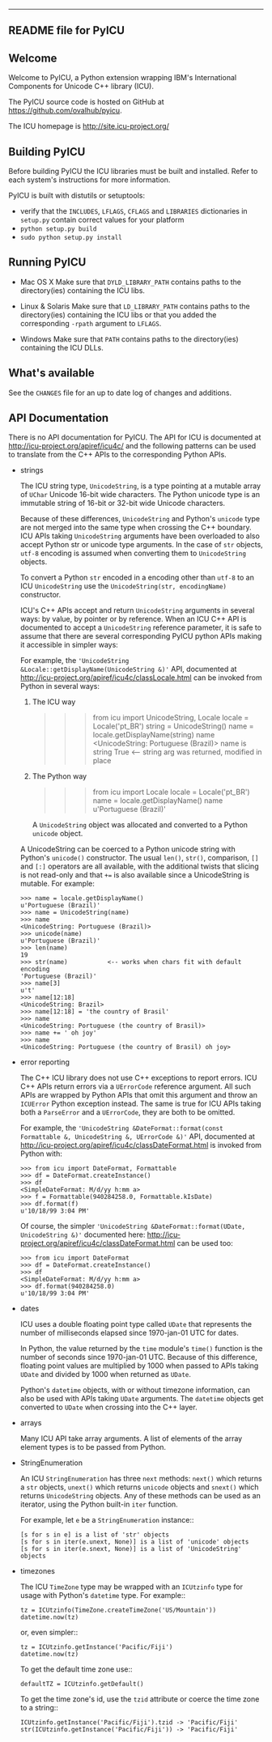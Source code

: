 
---------------------
README file for PyICU
---------------------

Welcome
-------

Welcome to PyICU, a Python extension wrapping IBM's International
Components for Unicode C++ library (ICU).

The PyICU source code is hosted on GitHub at https://github.com/ovalhub/pyicu.

The ICU homepage is http://site.icu-project.org/


Building PyICU
--------------

Before building PyICU the ICU libraries must be built and installed. Refer
to each system's instructions for more information.

PyICU is built with distutils or setuptools:
   - verify that the ``INCLUDES``, ``LFLAGS``, ``CFLAGS`` and ``LIBRARIES``
     dictionaries in ``setup.py`` contain correct values for your platform
   - ``python setup.py build``
   - ``sudo python setup.py install``


Running PyICU
-------------

  - Mac OS X
    Make sure that ``DYLD_LIBRARY_PATH`` contains paths to the directory(ies)
    containing the ICU libs.

  - Linux & Solaris
    Make sure that ``LD_LIBRARY_PATH`` contains paths to the directory(ies)
    containing the ICU libs or that you added the corresponding ``-rpath``
    argument to ``LFLAGS``.

  - Windows
    Make sure that ``PATH`` contains paths to the directory(ies)
    containing the ICU DLLs.


What's available
----------------

See the ``CHANGES`` file for an up to date log of changes and additions.


API Documentation
-----------------

There is no API documentation for PyICU. The API for ICU is documented at
http://icu-project.org/apiref/icu4c/ and the following patterns can be
used to translate from the C++ APIs to the corresponding Python APIs.

  - strings

    The ICU string type, ``UnicodeString``, is a type pointing at a mutable
    array of ``UChar`` Unicode 16-bit wide characters. The Python unicode type
    is an immutable string of 16-bit or 32-bit wide Unicode characters.

    Because of these differences, ``UnicodeString`` and Python's ``unicode``
    type are not merged into the same type when crossing the C++ boundary.
    ICU APIs taking ``UnicodeString`` arguments have been overloaded to also
    accept Python str or unicode type arguments. In the case of ``str``
    objects, ``utf-8`` encoding is assumed when converting them to
    ``UnicodeString`` objects.

    To convert a Python ``str`` encoded in a encoding other than ``utf-8`` to
    an ICU ``UnicodeString`` use the ``UnicodeString(str, encodingName)``
    constructor.

    ICU's C++ APIs accept and return ``UnicodeString`` arguments in several
    ways: by value, by pointer or by reference.
    When an ICU C++ API is documented to accept a ``UnicodeString`` reference
    parameter, it is safe to assume that there are several corresponding
    PyICU python APIs making it accessible in simpler ways:

    For example, the
    ``'UnicodeString &Locale::getDisplayName(UnicodeString &)'`` API,
    documented at
    http://icu-project.org/apiref/icu4c/classLocale.html
    can be invoked from Python in several ways:

    1. The ICU way

        >>> from icu import UnicodeString, Locale
        >>> locale = Locale('pt_BR')
        >>> string = UnicodeString()
        >>> name = locale.getDisplayName(string)
        >>> name
        <UnicodeString: Portuguese (Brazil)>
        >>> name is string
        True                  <-- string arg was returned, modified in place

    2. The Python way

        >>> from icu import Locale
        >>> locale = Locale('pt_BR')
        >>> name = locale.getDisplayName()
        >>> name
        u'Portuguese (Brazil)'

        A ``UnicodeString`` object was allocated and converted to a Python
        ``unicode`` object.

    A UnicodeString can be coerced to a Python unicode string with Python's
    ``unicode()`` constructor. The usual ``len()``, ``str()``, comparison,
    ``[]`` and ``[:]`` operators are all available, with the additional
    twists that slicing is not read-only and that ``+=`` is also available
    since a UnicodeString is mutable. For example:

        >>> name = locale.getDisplayName()
        u'Portuguese (Brazil)'
        >>> name = UnicodeString(name)
        >>> name
        <UnicodeString: Portuguese (Brazil)>
        >>> unicode(name)
        u'Portuguese (Brazil)'
        >>> len(name)
        19
        >>> str(name)           <-- works when chars fit with default encoding
        'Portuguese (Brazil)'
        >>> name[3]
        u't'
        >>> name[12:18]
        <UnicodeString: Brazil>
        >>> name[12:18] = 'the country of Brasil'
        >>> name
        <UnicodeString: Portuguese (the country of Brasil)>
        >>> name += ' oh joy'
        >>> name
        <UnicodeString: Portuguese (the country of Brasil) oh joy>

  - error reporting

    The C++ ICU library does not use C++ exceptions to report errors. ICU
    C++ APIs return errors via a ``UErrorCode`` reference argument. All such
    APIs are wrapped by Python APIs that omit this argument and throw an
    ``ICUError`` Python exception instead. The same is true for ICU APIs
    taking both a ``ParseError`` and a ``UErrorCode``, they are both to be
    omitted.

    For example, the ``'UnicodeString &DateFormat::format(const Formattable &,
    UnicodeString &, UErrorCode &)'`` API, documented at
    http://icu-project.org/apiref/icu4c/classDateFormat.html
    is invoked from Python with:

        >>> from icu import DateFormat, Formattable
        >>> df = DateFormat.createInstance()
        >>> df
        <SimpleDateFormat: M/d/yy h:mm a>
        >>> f = Formattable(940284258.0, Formattable.kIsDate)
        >>> df.format(f)
        u'10/18/99 3:04 PM'
     
    Of course, the simpler ``'UnicodeString &DateFormat::format(UDate,
    UnicodeString &)'`` documented here:
    http://icu-project.org/apiref/icu4c/classDateFormat.html
    can be used too:

        >>> from icu import DateFormat
        >>> df = DateFormat.createInstance()
        >>> df
        <SimpleDateFormat: M/d/yy h:mm a>
        >>> df.format(940284258.0)
        u'10/18/99 3:04 PM'

  - dates

    ICU uses a double floating point type called ``UDate`` that represents the
    number of milliseconds elapsed since 1970-jan-01 UTC for dates.

    In Python, the value returned by the ``time`` module's ``time()``
    function is the number of seconds since 1970-jan-01 UTC. Because of this
    difference, floating point values are multiplied by 1000 when passed to
    APIs taking ``UDate`` and divided by 1000 when returned as ``UDate``.

    Python's ``datetime`` objects, with or without timezone information, can
    also be used with APIs taking ``UDate`` arguments. The ``datetime``
    objects get converted to ``UDate`` when crossing into the C++ layer.

  - arrays

    Many ICU API take array arguments. A list of elements of the array
    element types is to be passed from Python.

  - StringEnumeration

    An ICU ``StringEnumeration`` has three ``next`` methods: ``next()`` which
    returns a ``str`` objects, ``unext()`` which returns ``unicode`` objects
    and ``snext()`` which returns ``UnicodeString`` objects.
    Any of these methods can be used as an iterator, using the Python
    built-in ``iter`` function. 

    For example, let ``e`` be a ``StringEnumeration`` instance::

        [s for s in e] is a list of 'str' objects
        [s for s in iter(e.unext, None)] is a list of 'unicode' objects
        [s for s in iter(e.snext, None)] is a list of 'UnicodeString' objects

  - timezones

    The ICU ``TimeZone`` type may be wrapped with an ``ICUtzinfo`` type for
    usage with Python's ``datetime`` type. For example::

        tz = ICUtzinfo(TimeZone.createTimeZone('US/Mountain'))
        datetime.now(tz)

    or, even simpler::

        tz = ICUtzinfo.getInstance('Pacific/Fiji')
        datetime.now(tz)

    To get the default time zone use::

        defaultTZ = ICUtzinfo.getDefault()

    To get the time zone's id, use the ``tzid`` attribute or coerce the time
    zone to a string::

        ICUtzinfo.getInstance('Pacific/Fiji').tzid -> 'Pacific/Fiji'
        str(ICUtzinfo.getInstance('Pacific/Fiji')) -> 'Pacific/Fiji'
